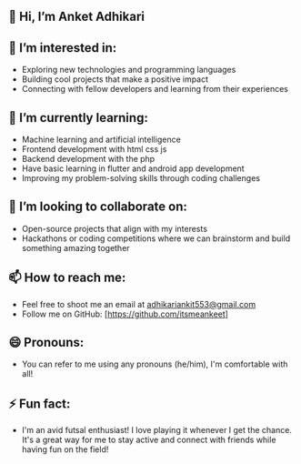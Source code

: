 ## 👋 Hi, I’m Anket Adhikari

## 👀 I’m interested in:
- Exploring new technologies and programming languages
- Building cool projects that make a positive impact
- Connecting with fellow developers and learning from their experiences

## 🌱 I’m currently learning:
- Machine learning and artificial intelligence
- Frontend development with html css js
- Backend development with the php
- Have basic learning in flutter and android app development
- Improving my problem-solving skills through coding challenges

## 💞️ I’m looking to collaborate on:
- Open-source projects that align with my interests
- Hackathons or coding competitions where we can brainstorm and build something amazing together

## 📫 How to reach me:
- Feel free to shoot me an email at adhikariankit553@gmail.com
- Follow me on GitHub: [https://github.com/itsmeankeet]

## 😄 Pronouns:
- You can refer to me using any pronouns (he/him), I'm comfortable with all!

## ⚡ Fun fact:
- I'm an avid futsal enthusiast! I love playing it whenever I get the chance. It's a great way for me to stay active and connect with friends while having fun on the field!
